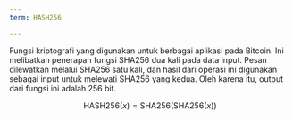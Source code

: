 ```yaml
---
term: HASH256

---
```

Fungsi kriptografi yang digunakan untuk berbagai aplikasi pada Bitcoin. Ini melibatkan penerapan fungsi SHA256 dua kali pada data input. Pesan dilewatkan melalui SHA256 satu kali, dan hasil dari operasi ini digunakan sebagai input untuk melewati SHA256 yang kedua. Oleh karena itu, output dari fungsi ini adalah 256 bit.

$$\text{HASH256}(x) = \text{SHA256}(\text{SHA256}(x))$$